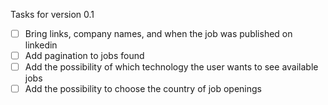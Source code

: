 Tasks for version 0.1

* [ ] Bring links, company names, and when the job was published on linkedin
* [ ] Add pagination to jobs found
* [ ] Add the possibility of which technology the user wants to see available jobs
* [ ] Add the possibility to choose the country of job openings
